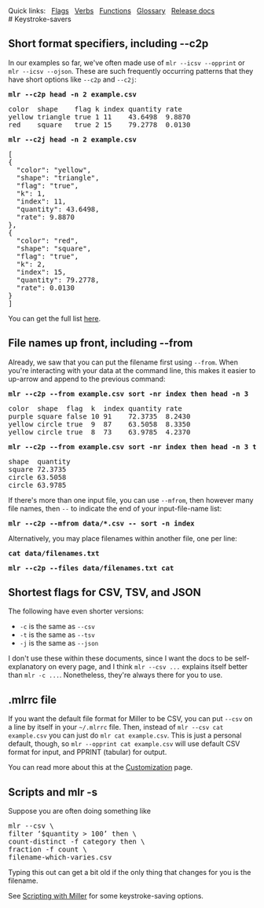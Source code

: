 <!---  PLEASE DO NOT EDIT DIRECTLY. EDIT THE .md.in FILE PLEASE. --->
<div>
<span class="quicklinks">
Quick links:
&nbsp;
<a class="quicklink" href="../reference-main-flag-list/index.html">Flags</a>
&nbsp;
<a class="quicklink" href="../reference-verbs/index.html">Verbs</a>
&nbsp;
<a class="quicklink" href="../reference-dsl-builtin-functions/index.html">Functions</a>
&nbsp;
<a class="quicklink" href="../glossary/index.html">Glossary</a>
&nbsp;
<a class="quicklink" href="../release-docs/index.html">Release docs</a>
</span>
</div>
# Keystroke-savers

## Short format specifiers, including --c2p

In our examples so far, we've often made use of `mlr --icsv --opprint` or `mlr --icsv --ojson`. These are such frequently occurring patterns that they have short options like `--c2p` and `--c2j`:

<pre class="pre-highlight-in-pair">
<b>mlr --c2p head -n 2 example.csv</b>
</pre>
<pre class="pre-non-highlight-in-pair">
color  shape    flag k index quantity rate
yellow triangle true 1 11    43.6498  9.8870
red    square   true 2 15    79.2778  0.0130
</pre>

<pre class="pre-highlight-in-pair">
<b>mlr --c2j head -n 2 example.csv</b>
</pre>
<pre class="pre-non-highlight-in-pair">
[
{
  "color": "yellow",
  "shape": "triangle",
  "flag": "true",
  "k": 1,
  "index": 11,
  "quantity": 43.6498,
  "rate": 9.8870
},
{
  "color": "red",
  "shape": "square",
  "flag": "true",
  "k": 2,
  "index": 15,
  "quantity": 79.2778,
  "rate": 0.0130
}
]
</pre>

You can get the full list [here](file-formats.md#data-conversion-keystroke-savers).

## File names up front, including --from

Already, we saw that you can put the filename first using `--from`. When you're interacting with your data at the command line, this makes it easier to up-arrow and append to the previous command:

<pre class="pre-highlight-in-pair">
<b>mlr --c2p --from example.csv sort -nr index then head -n 3</b>
</pre>
<pre class="pre-non-highlight-in-pair">
color  shape  flag  k  index quantity rate
purple square false 10 91    72.3735  8.2430
yellow circle true  9  87    63.5058  8.3350
yellow circle true  8  73    63.9785  4.2370
</pre>

<pre class="pre-highlight-in-pair">
<b>mlr --c2p --from example.csv sort -nr index then head -n 3 then cut -f shape,quantity</b>
</pre>
<pre class="pre-non-highlight-in-pair">
shape  quantity
square 72.3735
circle 63.5058
circle 63.9785
</pre>

If there's more than one input file, you can use `--mfrom`, then however many file names, then `--` to indicate the end of your input-file-name list:

<pre class="pre-highlight-non-pair">
<b>mlr --c2p --mfrom data/*.csv -- sort -n index</b>
</pre>

Alternatively, you may place filenames within another file, one per line:

<pre class="pre-highlight-non-pair">
<b>cat data/filenames.txt</b>
</pre>

<pre class="pre-highlight-non-pair">
<b>mlr --c2p --files data/filenames.txt cat</b>
</pre>

## Shortest flags for CSV, TSV, and JSON

The following have even shorter versions:

* `-c` is the same as `--csv`
* `-t` is the same as `--tsv`
* `-j` is the same as `--json`

I don't use these within these documents, since I want the docs to be self-explanatory on every page, and
I think `mlr --csv ...` explains itself better than `mlr -c ...`. Nonetheless, they're always there for you to use.

## .mlrrc file

If you want the default file format for Miller to be CSV, you can put `--csv` on a line by itself in your `~/.mlrrc` file. Then, instead of `mlr --csv cat example.csv` you can just do `mlr cat example.csv`. This is just a personal default, though, so `mlr --opprint cat example.csv` will use default CSV format for input, and PPRINT (tabular) for output.

You can read more about this at the [Customization](customization.md) page.

## Scripts and mlr -s

Suppose you are often doing something like

<pre class="pre-non-highlight-non-pair">
mlr --csv \
filter ‘$quantity > 100’ then \
count-distinct -f category then \
fraction -f count \
filename-which-varies.csv
</pre>

Typing this out can get a bit old if the only thing that changes for you is the filename.

See [Scripting with Miller](scripting.md) for some keystroke-saving options.

